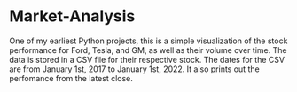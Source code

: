 # Market-Analysis
One of my earliest Python projects, this is a simple visualization of the stock performance for Ford, Tesla, and GM, as well as their volume over time. The data is stored in a CSV file for their respective stock. The dates for the CSV are from January 1st, 2017 to January 1st, 2022. It also prints out the perfomance from the latest close.
